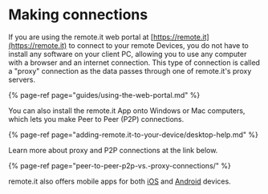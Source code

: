 # Making connections

If you are using the remote.it web portal at [https://remote.it](https://remote.it) to connect to your remote Devices, you do not have to install any software on your client PC, allowing you to use any computer with a browser and an internet connection.  This type of connection is called a "proxy" connection as the data passes through one of remote.it's proxy servers.

{% page-ref page="guides/using-the-web-portal.md" %}

You can also install the remote.it App onto Windows or Mac computers, which lets you make Peer to Peer \(P2P\) connections.

{% page-ref page="adding-remote.it-to-your-device/desktop-help.md" %}

Learn more about proxy and P2P connections at the link below.

{% page-ref page="peer-to-peer-p2p-vs.-proxy-connections/" %}

remote.it also offers mobile apps for both [iOS](https://apps.apple.com/us/app/remote-it/id1437569166) and [Android](https://play.google.com/store/apps/details?id=com.remoteit) devices.



